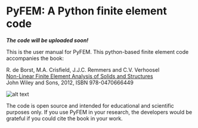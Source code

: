 # PyFEM: A Python finite element code

***The code will be uploaded soon!***

This is the user manual for PyFEM. This python-based finite element code accompanies the book:

R. de Borst, M.A. Crisfield, J.J.C. Remmers and C.V. Verhoosel<br>
[Non-Linear Finite Element Analysis of Solids and Structures](https://www.wiley.com/en-us/Nonlinear+Finite+Element+Analysis+of+Solids+and+Structures%2C+2nd+Edition-p-9780470666449)
<br>John Wiley and Sons, 2012, ISBN 978-0470666449

![alt text](https://media.wiley.com/product_data/coverImage300/47/04706664/0470666447.jpg)

The code is open source and intended for educational and scientific purposes only. If you use PyFEM in your research, the 
developers would be grateful if you could cite the book in your work.
